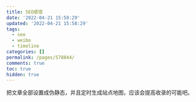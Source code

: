 ```yaml
---
title: SEO感悟
date: '2022-04-21 15:58:29'
updated: '2022-04-21 15:58:29'
tags:
  - seo
  - weibo
  - timeline
categories: []
permalink: /pages/578844/
comments: true
toc: true
hidden: true
---
```


把文章全部设置成伪静态，并且定时生成站点地图，应该会提高收录的可能吧。